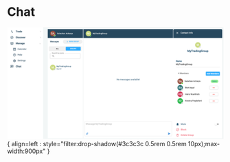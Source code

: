 # Chat

![Priceblick Chat](assets/images/priceblick-doc-chat1.png){ align=left : style="filter:drop-shadow(#3c3c3c 0.5rem 0.5rem 10px);max-width:900px" }
